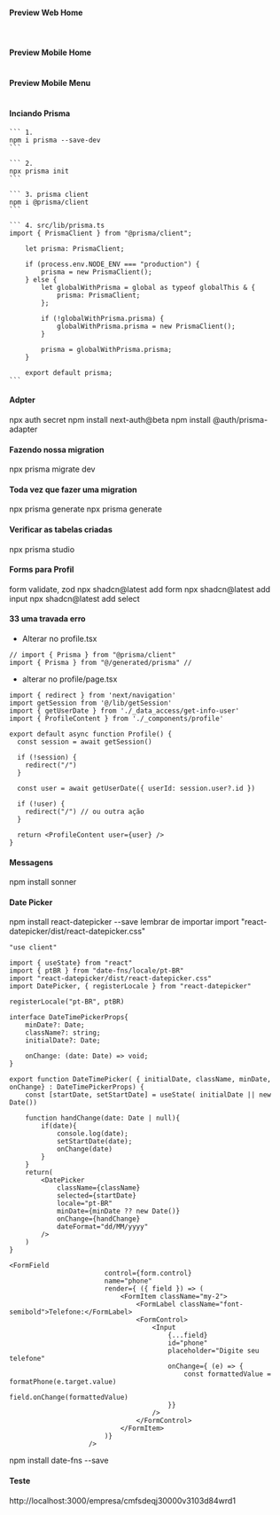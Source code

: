 
#### Preview Web Home
<img src="./preview/web-home.png" alt="">

<img src="./preview/web-home-2.png" alt="">

#### Preview Mobile Home
<img src="./preview/mobile-home.png" alt="">

#### Preview Mobile Menu
<img src="./preview/mobile-menu.png" alt="">

#### Inciando Prisma
    ``` 1.
    npm i prisma --save-dev
    ```

    ``` 2.
    npx prisma init
    ```

    ``` 3. prisma client
    npm i @prisma/client
    ```

    ``` 4. src/lib/prisma.ts
    import { PrismaClient } from "@prisma/client";

        let prisma: PrismaClient;

        if (process.env.NODE_ENV === "production") {
            prisma = new PrismaClient();
        } else {
            let globalWithPrisma = global as typeof globalThis & {
                prisma: PrismaClient;
            };

            if (!globalWithPrisma.prisma) {
                globalWithPrisma.prisma = new PrismaClient();
            }

            prisma = globalWithPrisma.prisma;
        }

        export default prisma;
    ```

#### Adpter
npx auth secret
npm install next-auth@beta
npm install @auth/prisma-adapter

#### Fazendo nossa migration
npx prisma migrate dev

#### Toda vez que fazer uma migration
npx prisma generate
npx prisma generate

#### Verificar as tabelas criadas
npx prisma studio

#### Forms para Profil
form validate, zod
npx shadcn@latest add form
npx shadcn@latest add input
npx shadcn@latest add select

#### 33 uma travada erro

* Alterar no profile.tsx
```
// import { Prisma } from "@prisma/client"
import { Prisma } from "@/generated/prisma" // 
```

* alterar no profile/page.tsx
```
import { redirect } from 'next/navigation'
import getSession from '@/lib/getSession'
import { getUserDate } from './_data_access/get-info-user'
import { ProfileContent } from './_components/profile'

export default async function Profile() {
  const session = await getSession()

  if (!session) {
    redirect("/")
  }

  const user = await getUserDate({ userId: session.user?.id })

  if (!user) {
    redirect("/") // ou outra ação
  }

  return <ProfileContent user={user} />
}
```

#### Messagens
npm install sonner

#### Date Picker
npm install react-datepicker --save
lembrar de importar
import "react-datepicker/dist/react-datepicker.css"
``` criando
"use client"

import { useState} from "react"
import { ptBR } from "date-fns/locale/pt-BR"
import "react-datepicker/dist/react-datepicker.css"
import DatePicker, { registerLocale } from "react-datepicker"

registerLocale("pt-BR", ptBR)

interface DateTimePickerProps{
    minDate?: Date;
    className?: string;
    initialDate?: Date;

    onChange: (date: Date) => void;
}

export function DateTimePicker( { initialDate, className, minDate, onChange} : DateTimePickerProps) {
    const [startDate, setStartDate] = useState( initialDate || new Date())

    function handChange(date: Date | null){
        if(date){
            console.log(date);
            setStartDate(date);
            onChange(date)
        }
    }
    return(
        <DatePicker
            className={className}
            selected={startDate}
            locale="pt-BR"
            minDate={minDate ?? new Date()}
            onChange={handChange}
            dateFormat="dd/MM/yyyy"
        />
    )
}
```
``` usando
<FormField
                        control={form.control}
                        name="phone"
                        render={ ({ field }) => (
                            <FormItem className="my-2">
                                <FormLabel className="font-semibold">Telefone:</FormLabel>
                                <FormControl>
                                    <Input 
                                        {...field}
                                        id="phone"
                                        placeholder="Digite seu telefone"
                                        onChange={ (e) => {
                                            const formattedValue = formatPhone(e.target.value)
                                            field.onChange(formattedValue)
                                        }}
                                    />
                                </FormControl>
                            </FormItem>
                        )}
                    />
```
npm install date-fns --save

#### Teste
http://localhost:3000/empresa/cmfsdeqj30000v3103d84wrd1